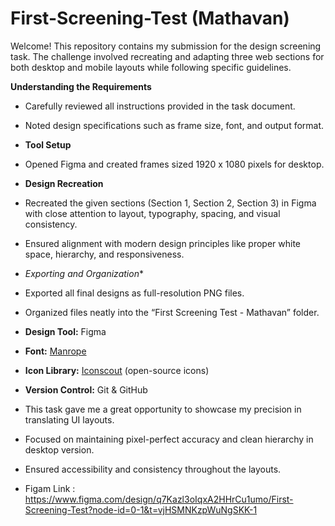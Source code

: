 # First-Screening-Test (Mathavan)
Welcome! This repository contains my submission for the design screening task. The challenge involved recreating and adapting three web sections for both desktop and mobile layouts while following specific guidelines.

**Understanding the Requirements**
   - Carefully reviewed all instructions provided in the task document.
   - Noted design specifications such as frame size, font, and output format.

   - **Tool Setup**
   - Opened Figma and created frames sized 1920 x 1080 pixels for desktop.

   - **Design Recreation**
   - Recreated the given sections (Section 1, Section 2, Section 3) in Figma with close attention to layout, typography, spacing, and visual consistency.
   - Ensured alignment with modern design principles like proper white space, hierarchy, and responsiveness.

   - *Exporting and Organization**
   - Exported all final designs as full-resolution PNG files.
   - Organized files neatly into the “First Screening Test - Mathavan” folder.

   - **Design Tool:** Figma
- **Font:** [Manrope](https://fonts.google.com/specimen/Manrope)
- **Icon Library:** [Iconscout](https://iconscout.com/) (open-source icons)
- **Version Control:** Git & GitHub

- This task gave me a great opportunity to showcase my precision in translating UI layouts.
- Focused on maintaining pixel-perfect accuracy and clean hierarchy in desktop version.
- Ensured accessibility and consistency throughout the layouts.

- Figam Link : https://www.figma.com/design/q7Kazl3oIqxA2HHrCu1umo/First-Screening-Test?node-id=0-1&t=vjHSMNKzpWuNgSKK-1
